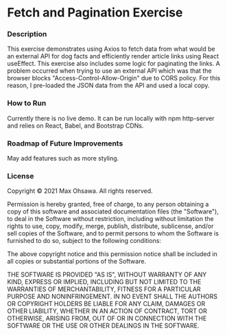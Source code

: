 # Fetch and Pagination Exercise

### Description
This exercise demonstrates using Axios to fetch data from what would be an external API for dog facts and efficiently render article links using React useEffect. This exercise also includes some logic for paginating the links. A problem occurred when trying to use an external API which was that the browser blocks "Access-Control-Allow-Origin" due to CORS policy. For this reason, I pre-loaded the JSON data from the API and used a local copy.

### How to Run
Currently there is no live demo. It can be run locally with npm http-server and relies on React, Babel, and Bootstrap CDNs.

### Roadmap of Future Improvements
May add features such as more styling.

### License

Copyright © 2021 Max Ohsawa. All rights reserved.

Permission is hereby granted, free of charge, to any person obtaining a copy of this software and associated documentation files (the "Software"), to deal in the Software without restriction, including without limitation the rights to use, copy, modify, merge, publish, distribute, sublicense, and/or sell copies of the Software, and to permit persons to whom the Software is furnished to do so, subject to the following conditions:

The above copyright notice and this permission notice shall be included in all copies or substantial portions of the Software.

THE SOFTWARE IS PROVIDED "AS IS", WITHOUT WARRANTY OF ANY KIND, EXPRESS OR IMPLIED, INCLUDING BUT NOT LIMITED TO THE WARRANTIES OF MERCHANTABILITY, FITNESS FOR A PARTICULAR PURPOSE AND NONINFRINGEMENT. IN NO EVENT SHALL THE AUTHORS OR COPYRIGHT HOLDERS BE LIABLE FOR ANY CLAIM, DAMAGES OR OTHER LIABILITY, WHETHER IN AN ACTION OF CONTRACT, TORT OR OTHERWISE, ARISING FROM, OUT OF OR IN CONNECTION WITH THE SOFTWARE OR THE USE OR OTHER DEALINGS IN THE SOFTWARE.